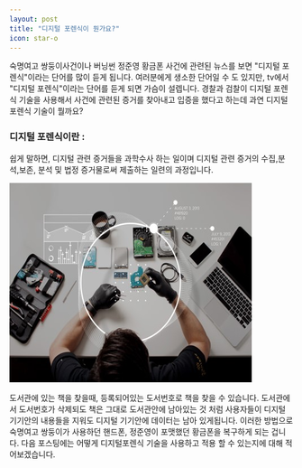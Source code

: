 ```yaml
---
layout: post
title: "디지털 포렌식이 뭔가요?"
icon: star-o
---
```


숙명여고 쌍둥이사건이나 버닝썬 정준영 황금폰 사건에 관련된 뉴스를 보면 "디지털 포렌식"이라는 단어를 많이 듣게 됩니다.
여러분에게 생소한 단어일 수 도 있지만, tv에서 "디지털 포렌식"이라는 단어를 듣게 되면 가슴이 설렙니다. 
경찰과 검찰이 디지털 포렌식 기술을 사용해서 사건에 관련된 증거를 찾아내고 입증을 했다고 하는데 과연 디지털 포렌식 기술이 뭘까요? 

### 디지털 포렌식이란 : 
쉽게 말하면, 디지털 관련 증거들을 과학수사 하는 일이며 
디지털 관련 증거의 수집,분석,보존, 분석 및 법정 증거물로써 제출하는 일련의 과정입니다. 


<img src="/img/news/dfExplain.jpg">

도서관에 있는 책을 찾을때, 등록되어있는 도서번호로 책을 찾을 수 있습니다. 도서관에서 도서번호가 삭제되도 책은 그대로 도서관안에 남아있는 것 처럼 사용자들이 디지털 기기안의 내용들을 지워도 디지털 기기안에 데이터는 남아 있게됩니다. 이러한 방법으로 숙명여고 쌍둥이가 사용하던 핸드폰, 정준영이 포맷했던 황금폰을 복구하게 되는 겁니다. 
다음 포스팅에는 어떻게 디지털포렌식 기술을 사용하고 적용 할 수 있는지에 대해 적어보겠습니다. 
